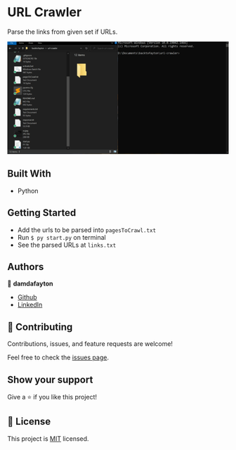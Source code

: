# URL Crawler

Parse the links from given set if URLs.

![](./animation.gif)

## Built With

- Python


## Getting Started
- Add the urls to be parsed into `pagesToCrawl.txt`
- Run `$ py start.py` on terminal
- See the parsed URLs at `links.txt`


## Authors

👤 **damdafayton**

- [Github](https://github.com/damdafayton)
- [LinkedIn](https://linkedin.com/in/damdafayton)


## 🤝 Contributing

Contributions, issues, and feature requests are welcome!

Feel free to check the [issues page](../../issues/).


## Show your support

Give a ⭐️ if you like this project!


## 📝 License

This project is [MIT](./MIT.md) licensed.
